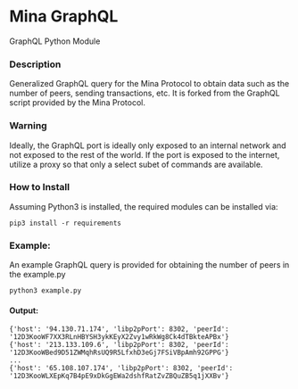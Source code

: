 # Mina GraphQL
GraphQL Python Module

### Description
Generalized GraphQL query for the Mina Protocol to obtain data such as the number of peers, sending transactions, etc. It is forked from the GraphQL script provided by the Mina Protocol.

### Warning
Ideally, the GraphQL port is ideally only exposed to an internal network and not exposed to the rest of the world. If the port is exposed to the internet, utilize a proxy so that only a select subet of commands are available.

### How to Install
Assuming Python3 is installed, the required modules can be installed via:
```
pip3 install -r requirements
```

### Example:
An example GraphQL query is provided for obtaining the number of peers in the example.py
```
python3 example.py
```
#### Output:
```
{'host': '94.130.71.174', 'libp2pPort': 8302, 'peerId': '12D3KooWF7XX3RLnHBYSH3ykKEyX2Zvy1wRkWg8Ck4dTBkteAPBx'}
{'host': '213.133.109.6', 'libp2pPort': 8302, 'peerId': '12D3KooWBed9D51ZWMqhRsUQ9R5LfxhD3eGj7FSiVBpAmh92GPPG'}
...
{'host': '65.108.107.174', 'libp2pPort': 8302, 'peerId': '12D3KooWLXEpKq7B4pE9xDkGgEWa2dshfRatZvZBQuZB5q1jXXBv'}
```
